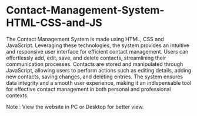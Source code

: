 # Contact-Management-System-HTML-CSS-and-JS
The Contact Management System is made using HTML, CSS and JavaScript.  Leveraging these technologies, the system provides an intuitive and responsive user interface for efficient contact management. Users can effortlessly add, edit, save, and delete contacts, streamlining their communication processes. Contacts are stored and manipulated through JavaScript, allowing users to perform actions such as editing details, adding new contacts, saving changes, and deleting entries. The system ensures data integrity and a smooth user experience, making it an indispensable tool for effective contact management in both personal and professional contexts.

Note : View the website in PC or Desktop for better view.
